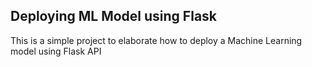 ## Deploying ML Model using Flask
This is a simple project to elaborate how to deploy a Machine Learning model using Flask API


